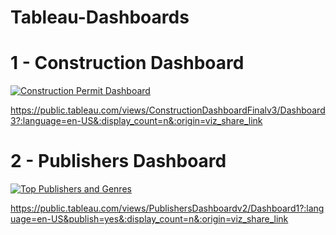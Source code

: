 # Tableau-Dashboards
# 1 - Construction Dashboard
<div class='tableauPlaceholder' id='viz1647296399047' style='position: relative'><noscript><a href='#'><img alt='Construction Permit Dashboard ' src='https:&#47;&#47;public.tableau.com&#47;static&#47;images&#47;Co&#47;ConstructionDashboardFinalv3&#47;Dashboard3&#47;1_rss.png' style='border: none' /></a></noscript><object class='tableauViz'  style='display:none;'><param name='host_url' value='https%3A%2F%2Fpublic.tableau.com%2F' /> <param name='embed_code_version' value='3' /> <param name='site_root' value='' /><param name='name' value='ConstructionDashboardFinalv3&#47;Dashboard3' /><param name='tabs' value='no' /><param name='toolbar' value='yes' /><param name='static_image' value='https:&#47;&#47;public.tableau.com&#47;static&#47;images&#47;Co&#47;ConstructionDashboardFinalv3&#47;Dashboard3&#47;1.png' /> <param name='animate_transition' value='yes' /><param name='display_static_image' value='yes' /><param name='display_spinner' value='yes' /><param name='display_overlay' value='yes' /><param name='display_count' value='yes' /><param name='language' value='en-US' /></object></div>

https://public.tableau.com/views/ConstructionDashboardFinalv3/Dashboard3?:language=en-US&:display_count=n&:origin=viz_share_link

# 2 - Publishers Dashboard
<div class='tableauPlaceholder' id='viz1647296597082' style='position: relative'><noscript><a href='#'><img alt='Top Publishers and Genres ' src='https:&#47;&#47;public.tableau.com&#47;static&#47;images&#47;Pu&#47;PublishersDashboardv2&#47;Dashboard1&#47;1_rss.png' style='border: none' /></a></noscript><object class='tableauViz'  style='display:none;'><param name='host_url' value='https%3A%2F%2Fpublic.tableau.com%2F' /> <param name='embed_code_version' value='3' /> <param name='site_root' value='' /><param name='name' value='PublishersDashboardv2&#47;Dashboard1' /><param name='tabs' value='no' /><param name='toolbar' value='yes' /><param name='static_image' value='https:&#47;&#47;public.tableau.com&#47;static&#47;images&#47;Pu&#47;PublishersDashboardv2&#47;Dashboard1&#47;1.png' /> <param name='animate_transition' value='yes' /><param name='display_static_image' value='yes' /><param name='display_spinner' value='yes' /><param name='display_overlay' value='yes' /><param name='display_count' value='yes' /><param name='language' value='en-US' /><param name='filter' value='publish=yes' /></object></div>

https://public.tableau.com/views/PublishersDashboardv2/Dashboard1?:language=en-US&publish=yes&:display_count=n&:origin=viz_share_link
